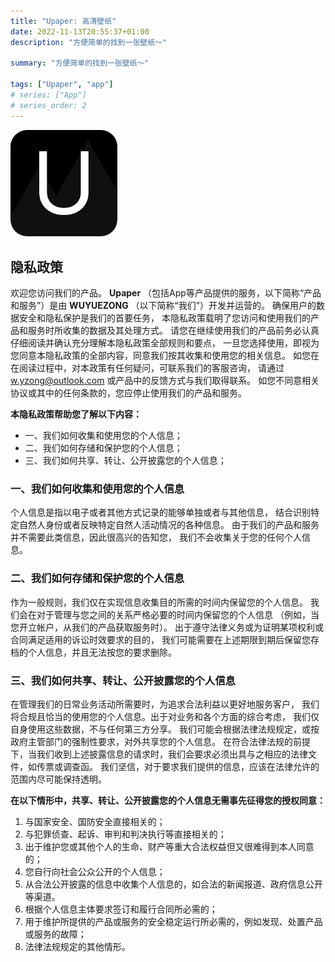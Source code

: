 ```yaml
---
title: "Upaper: 高清壁纸"
date: 2022-11-13T20:55:37+01:00
description: "方便简单的找到一张壁纸～"

summary: "方便简单的找到一张壁纸～"

tags: ["Upaper", "app"]
# series: ["App"]
# series_order: 2
---
```


<img src="0.png" style="width: 128pt; border-radius: 20pt;"/>

## 隐私政策

欢迎您访问我们的产品。 **Upaper** （包括App等产品提供的服务，以下简称“产品和服务”）是由 **WUYUEZONG** （以下简称“我们”）开发并运营的。 确保用户的数据安全和隐私保护是我们的首要任务， 本隐私政策载明了您访问和使用我们的产品和服务时所收集的数据及其处理方式。
请您在继续使用我们的产品前务必认真仔细阅读并确认充分理解本隐私政策全部规则和要点， 一旦您选择使用，即视为您同意本隐私政策的全部内容，同意我们按其收集和使用您的相关信息。 如您在在阅读过程中，对本政策有任何疑问，可联系我们的客服咨询， 请通过 w.yzong@outlook.com 或产品中的反馈方式与我们取得联系。 如您不同意相关协议或其中的任何条款的，您应停止使用我们的产品和服务。

**本隐私政策帮助您了解以下内容：**

- 一、我们如何收集和使用您的个人信息；
- 二、我们如何存储和保护您的个人信息；
- 三、我们如何共享、转让、公开披露您的个人信息；


### 一、我们如何收集和使用您的个人信息

个人信息是指以电子或者其他方式记录的能够单独或者与其他信息， 结合识别特定自然人身份或者反映特定自然人活动情况的各种信息。 由于我们的产品和服务并不需要此类信息，因此很高兴的告知您， 我们不会收集关于您的任何个人信息。 

### 二、我们如何存储和保护您的个人信息 

作为一般规则，我们仅在实现信息收集目的所需的时间内保留您的个人信息。 我们会在对于管理与您之间的关系严格必要的时间内保留您的个人信息 （例如，当您开立帐户，从我们的产品获取服务时）。 出于遵守法律义务或为证明某项权利或合同满足适用的诉讼时效要求的目的， 我们可能需要在上述期限到期后保留您存档的个人信息，并且无法按您的要求删除。 

### 三、我们如何共享、转让、公开披露您的个人信息 

在管理我们的日常业务活动所需要时，为追求合法利益以更好地服务客户， 我们将合规且恰当的使用您的个人信息。出于对业务和各个方面的综合考虑， 我们仅自身使用这些数据，不与任何第三方分享。 
我们可能会根据法律法规规定，或按政府主管部门的强制性要求，对外共享您的个人信息。 在符合法律法规的前提下，当我们收到上述披露信息的请求时，我们会要求必须出具与之相应的法律文件，如传票或调查函。 我们坚信，对于要求我们提供的信息，应该在法律允许的范围内尽可能保持透明。

 **在以下情形中，共享、转让、公开披露您的个人信息无需事先征得您的授权同意：**

  1. 与国家安全、国防安全直接相关的；
  2. 与犯罪侦查、起诉、审判和判决执行等直接相关的； 
  3. 出于维护您或其他个人的生命、财产等重大合法权益但又很难得到本人同意的；
  4. 您自行向社会公众公开的个人信息； 
  5. 从合法公开披露的信息中收集个人信息的，如合法的新闻报道、政府信息公开等渠道。 
  6. 根据个人信息主体要求签订和履行合同所必需的；
  7. 用于维护所提供的产品或服务的安全稳定运行所必需的，例如发现、处置产品或服务的故障； 
  8. 法律法规规定的其他情形。
